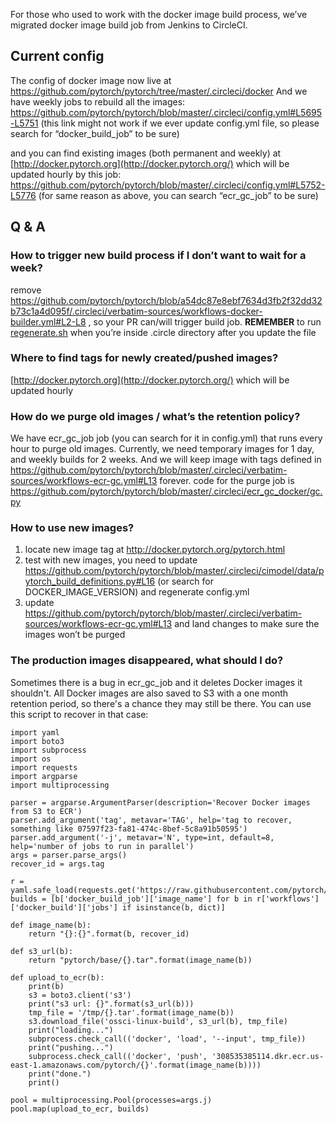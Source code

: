 For those who used to work with the docker image build process, we’ve migrated docker image build job from Jenkins to CircleCI. 

## Current config


The config of docker image  now live at https://github.com/pytorch/pytorch/tree/master/.circleci/docker 
And we have weekly jobs to rebuild all the images:  https://github.com/pytorch/pytorch/blob/master/.circleci/config.yml#L5695-L5751  (this link might not work if we ever update config.yml file, so please search for “docker_build_job” to be sure)

and you can find existing images (both permanent and weekly) at [http://docker.pytorch.org](http://docker.pytorch.org/)  which will be updated hourly by this job: https://github.com/pytorch/pytorch/blob/master/.circleci/config.yml#L5752-L5776 (for same reason as above, you can search “ecr_gc_job” to be sure)


## Q & A

### How to trigger new build process if I don’t want to wait for a week?

remove https://github.com/pytorch/pytorch/blob/a54dc87e8ebf7634d3fb2f32dd32b73c1a4d095f/.circleci/verbatim-sources/workflows-docker-builder.yml#L2-L8 , so your PR can/will trigger build job. **REMEMBER** to run [regenerate.sh](https://github.com/pytorch/pytorch/blob/master/.circleci/regenerate.sh) when you’re inside .circle directory after you update the file 

### Where to find tags for newly created/pushed images?

[http://docker.pytorch.org](http://docker.pytorch.org/) which will be updated hourly

### How do we purge old images / what’s the retention policy?

We have ecr_gc_job job (you can search for it in config.yml) that runs every hour to purge old images. Currently, we need temporary images for 1 day, and weekly builds for 2 weeks. And we will keep image with tags defined in https://github.com/pytorch/pytorch/blob/master/.circleci/verbatim-sources/workflows-ecr-gc.yml#L13 forever. 
code for the purge job is https://github.com/pytorch/pytorch/blob/master/.circleci/ecr_gc_docker/gc.py 

### How to use new images?

1. locate new image tag at http://docker.pytorch.org/pytorch.html
2. test with new images, you need to update https://github.com/pytorch/pytorch/blob/master/.circleci/cimodel/data/pytorch_build_definitions.py#L16 (or search for DOCKER_IMAGE_VERSION) and regenerate config.yml
3. update  https://github.com/pytorch/pytorch/blob/master/.circleci/verbatim-sources/workflows-ecr-gc.yml#L13  and land changes to make sure the images won’t be purged

### The production images disappeared, what should I do?

Sometimes there is a bug in ecr_gc_job and it deletes Docker images it shouldn't. All Docker images are also saved to S3 with a one month retention period, so there's a chance they may still be there.  You can use this script to recover in that case:

```
import yaml
import boto3
import subprocess
import os
import requests
import argparse
import multiprocessing

parser = argparse.ArgumentParser(description='Recover Docker images from S3 to ECR')
parser.add_argument('tag', metavar='TAG', help='tag to recover, something like 07597f23-fa81-474c-8bef-5c8a91b50595')
parser.add_argument('-j', metavar='N', type=int, default=8, help='number of jobs to run in parallel')
args = parser.parse_args()
recover_id = args.tag

r = yaml.safe_load(requests.get('https://raw.githubusercontent.com/pytorch/pytorch/master/.circleci/config.yml').text)
builds = [b['docker_build_job']['image_name'] for b in r['workflows']['docker_build']['jobs'] if isinstance(b, dict)]

def image_name(b):
    return "{}:{}".format(b, recover_id)

def s3_url(b):
    return "pytorch/base/{}.tar".format(image_name(b))

def upload_to_ecr(b):
    print(b)
    s3 = boto3.client('s3')
    print("s3 url: {}".format(s3_url(b)))
    tmp_file = '/tmp/{}.tar'.format(image_name(b))
    s3.download_file('ossci-linux-build', s3_url(b), tmp_file)
    print("loading...")
    subprocess.check_call(('docker', 'load', '--input', tmp_file))
    print("pushing...")
    subprocess.check_call(('docker', 'push', '308535385114.dkr.ecr.us-east-1.amazonaws.com/pytorch/{}'.format(image_name(b))))
    print("done.")
    print()

pool = multiprocessing.Pool(processes=args.j)
pool.map(upload_to_ecr, builds)
```